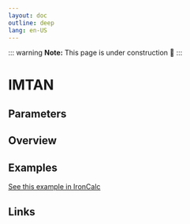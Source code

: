 ```yaml
---
layout: doc
outline: deep
lang: en-US
---
```


::: warning
**Note:** This page is under construction 🚧
:::

# IMTAN

## Parameters

## Overview

## Examples

[See this example in IronCalc](https://app.ironcalc.com/?filename=imtan)

## Links